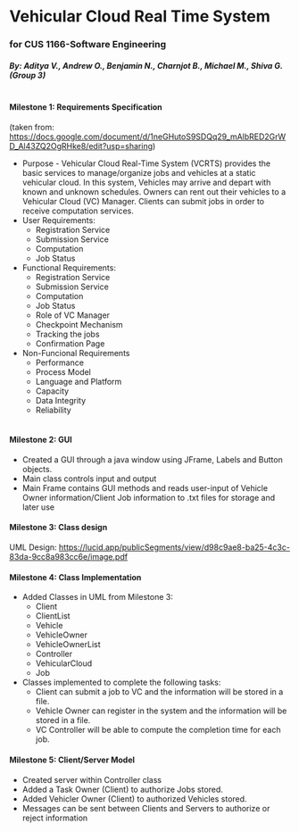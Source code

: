 # Vehicular Cloud Real Time System
### for CUS 1166-Software Engineering
##### By: Aditya V., Andrew O., Benjamin N., Charnjot B., Michael M., Shiva G. (Group 3) <br/> <br/>


#### Milestone 1: Requirements Specification 
(taken from: https://docs.google.com/document/d/1neGHutoS9SDQq29_mAlbRED2GrWD_Al43ZQ2OgRHke8/edit?usp=sharing)
* Purpose - Vehicular Cloud Real-Time System (VCRTS) provides the basic services to manage/organize jobs and vehicles at a static vehicular cloud. In this system, Vehicles may arrive and depart with known and unknown schedules. Owners can rent out their vehicles to a Vehicular Cloud (VC) Manager. Clients can submit jobs in order to receive computation services.
* User Requirements:
  - Registration Service
  - Submission Service
  - Computation
  - Job Status
* Functional Requirements:
  - Registration Service 
  - Submission Service
  - Computation
  - Job Status
  - Role of VC Manager
  - Checkpoint Mechanism
  - Tracking the jobs
  - Confirmation Page
* Non-Funcional Requirements
  - Performance
  - Process Model
  - Language and Platform
  - Capacity
  - Data Integrity
  - Reliability <br/> <br/>

#### Milestone 2: GUI 
* Created a GUI through a java window using JFrame, Labels and Button objects.
* Main class controls input and output
* Main Frame contains GUI methods and reads user-input of Vehicle Owner information/Client Job information to .txt files for storage and later use

#### Milestone 3: Class design
UML Design: https://lucid.app/publicSegments/view/d98c9ae8-ba25-4c3c-83da-9cc8a983cc6e/image.pdf

#### Milestone 4: Class Implementation
* Added Classes in UML from Milestone 3:
  - Client
  - ClientList
  - Vehicle
  - VehicleOwner
  - VehicleOwnerList
  - Controller
  - VehicularCloud
  - Job
* Classes implemented to complete the following tasks:
  - Client can submit a job to VC and the information will be stored in a file. 
  - Vehicle Owner can register in the system and the information will be stored in a file.
  - VC Controller will be able to compute the completion time for each job.

#### Milestone 5: Client/Server Model
* Created server within Controller class
* Added a Task Owner (Client) to authorize Jobs stored.
* Added Vehicler Owner (Client) to authorized Vehicles stored. 
* Messages can be sent between Clients and Servers to authorize or reject information
